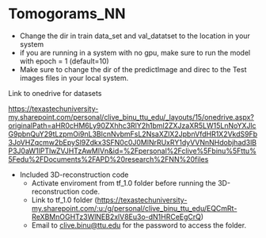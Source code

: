 # Tomogorams_NN

- Change the dir in train data_set and val_datatset to the location in your system
- if you are running in a system with no gpu, make sure to run the model with epoch = 1 (default=10)
- Make sure to change the dir of the predictImage and direc to the Test images files in your local system.

Link to onedrive for datasets 

https://texastechuniversity-my.sharepoint.com/personal/clive_binu_ttu_edu/_layouts/15/onedrive.aspx?originalPath=aHR0cHM6Ly90ZXhhc3RlY2h1bml2ZXJzaXR5LW15LnNoYXJlcG9pbnQuY29tLzpmOi9nL3BlcnNvbmFsL2NsaXZlX2JpbnVfdHR1X2VkdS9Fb3JoVHZqcmw2bEpySl9Zdkx3SFN0c0J0MlNrRUxRY1dyVVNnNHdobjhad3lBP3J0aW1lPTlwZVJHTzAwMlVn&id=%2Fpersonal%2Fclive%5Fbinu%5Fttu%5Fedu%2FDocuments%2FAPD%20research%2FNN%20files

- Included 3D-reconstruction code
  - Activate enviroment from tf_1.0 folder before running the 3D-reconstruction code.
  - Link to tf_1.0 folder (https://texastechuniversity-my.sharepoint.com/:u:/g/personal/clive_binu_ttu_edu/EQCmRt-ReXBMnOGHTz3WlNEB2xlV8Eu3o-dN1HRCeEgCrQ)
  - Email to clive.binu@ttu.edu for the password to access the folder.

